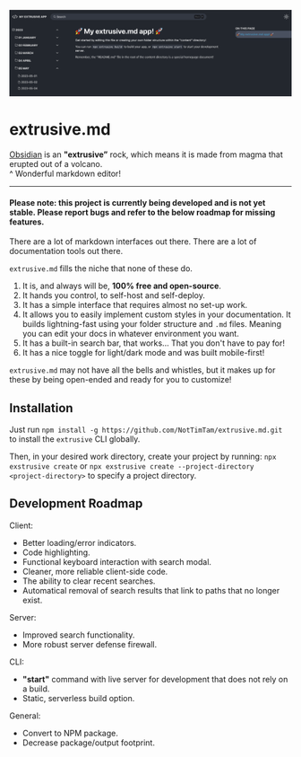 ![Example of an extrusive app.](./example.png)

# extrusive.md

[Obsidian](https://obsidian.md/) is an **"extrusive”** rock, which means it is made from magma that erupted out of a volcano.
<br/>
^ Wonderful markdown editor!

---

#### Please note: this project is currently being developed and is not yet stable. Please report bugs and refer to the below roadmap for missing features.

There are a lot of markdown interfaces out there. There are a lot of documentation tools out there.

`extrusive.md` fills the niche that none of these do.

1. It is, and always will be, **100% free and open-source**.
2. It hands you control, to self-host and self-deploy.
3. It has a simple interface that requires almost no set-up work.
4. It allows you to easily implement custom styles in your documentation. It builds lightning-fast using your folder structure and `.md` files. Meaning you can edit your docs in whatever environment you want.
5. It has a built-in search bar, that works... That you don't have to pay for!
6. It has a nice toggle for light/dark mode and was built mobile-first!

`extrusive.md` may not have all the bells and whistles, but it makes up for these by being open-ended and ready for you to customize!

## Installation

Just run `npm install -g https://github.com/NotTimTam/extrusive.md.git` to install the `extrusive` CLI globally.

Then, in your desired work directory, create your project by running:
`npx exstrusive create`
or
`npx exstrusive create --project-directory <project-directory>`
to specify a project directory.

## Development Roadmap

Client:

-   Better loading/error indicators.
-   Code highlighting.
-   Functional keyboard interaction with search modal.
-   Cleaner, more reliable client-side code.
-   The ability to clear recent searches.
-   Automatical removal of search results that link to paths that no longer exist.

Server:

-   Improved search functionality.
-   More robust server defense firewall.

CLI:

-   **"start"** command with live server for development that does not rely on a build.
-   Static, serverless build option.

General:

-   Convert to NPM package.
-   Decrease package/output footprint.
